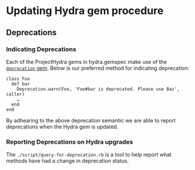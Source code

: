# Updating Hydra gem procedure

## Deprecations

### Indicating Deprecations

Each of the ProjectHydra gems in hydra.gemspec make use of the [`deprecation`
gem](https://github.com/cbeer/deprecation). Below is our preferred method for
indicating deprecation:

    class Foo
      def bar
        Deprecation.warn(Foo, 'Foo#bar is deprecated. Please use Baz', caller)
        …
      end
    end

By adhearing to the above deprecation semantic we are able to report
deprecations when the Hydra gem is updated.

### Reporting Deprecations on Hydra upgrades

The `./script/query-for-deprecation.rb` is a tool to help report what methods
have had a change in deprecation status.
